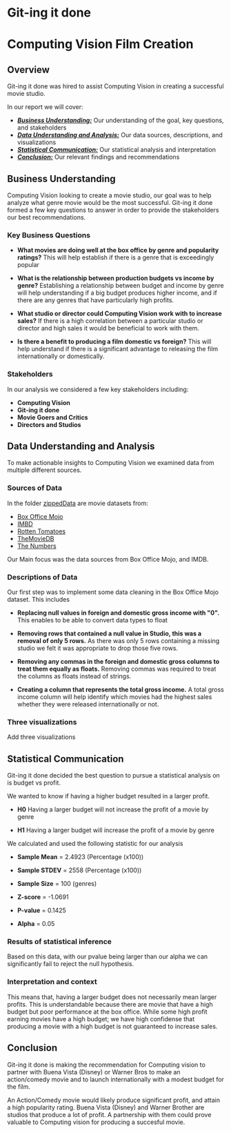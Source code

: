 # Git-ing it done
# Computing Vision Film Creation

## Overview

Git-ing it done was hired to assist Computing Vision in creating a successful movie studio. 

In our report we will cover:

* [***Business Understanding:***](#business-understanding) Our understanding of the goal, key questions, and stakeholders
* [***Data Understanding and Analysis:***](#data-understanding-and-analysis) Our data sources, descriptions, and visualizations
* [***Statistical Communication:***](#statistical-communicaiton) Our statistical analysis and interpretation
* [***Conclusion:***](#Conclusion) Our relevant findings and recommendations

## Business Understanding

Computing Vision looking to create a movie studio, our goal was to help analyze what genre movie would be the most successful.
Git-ing it done formed a few key questions to answer in order to provide the stakeholders our best recommendations. 

### Key Business Questions

* **What movies are doing well at the box office by genre and popularity ratings?** This will help establish if there is a genre that is exceedingly popular

* **What is the relationship between production budgets vs income by genre?** Establishing a relationship between budget and income by genre will help understanding if a big budget produces higher income, and if there are any genres that have particularly high profits.

* **What studio or director could Computing Vision work with to increase sales?** If there is a high correlation between a particular studio or director and high sales it would be beneficial to work with them.

* **Is there a benefit to producing a film domestic vs foreign?** This will help understand if there is a significant advantage to releasing the film internationally or domestically. 

### Stakeholders 

In our analysis we considered a few key stakeholders including:

* **Computing Vision**
* **Git-ing it done**
* **Movie Goers and Critics**
* **Directors and Studios**

## Data Understanding and Analysis

To make actionable insights to Computing Vision we examined data from multiple different sources. 

### Sources of Data

In the folder [zippedData](zippedData) are movie datasets from:

* [Box Office Mojo](https://www.boxofficemojo.com/)
* [IMBD](https://www.imdb.com/)
* [Rotten Tomatoes](https://www.rottentomatoes.com/)
* [TheMovieDB](https://www.themoviedb.com/)
* [The Numbers](https://www.the-numbers.com/)

Our Main focus was the data sources from Box Office Mojo, and IMDB. 

### Descriptions of Data

Our first step was to implement some data cleaning in the Box Office Mojo dataset. This includes

* **Replacing null values in foreign and domestic gross income with "0".** This enables to be able to convert data types to float

* **Removing rows that contained a null value in Studio, this was a removal of only 5 rows.** As there was only 5 rows containing a missing studio we felt it was appropriate to drop those five rows.

* **Removing any commas in the foreign and domestic gross columns to treat them equally as floats.** Removing commas was required to treat the columns as floats instead of strings.

* **Creating a column that represents the total gross income.** A total gross income column will help identify which movies had the highest sales whether they were released internationally or not. 

### Three visualizations

Add three visualizations
    
## Statistical Communication

Git-ing it done decided the best question to pursue a statistical analysis on is budget vs profit.

We wanted to know if having a higher budget resulted in a larger profit.

* **H0** Having a larger budget will not increase the profit of a movie by genre

* **H1** Having a larger budget will increase the profit of a movie by genre

We calculated and used the following statistic for our analysis

* **Sample Mean** = 2.4923 (Percentage (x100))

* **Sample STDEV** = 2558 (Percentage (x100))

* **Sample Size** = 100 (genres)

* **Z-score** = -1.0691

* **P-value** = 0.1425

* **Alpha** = 0.05

### Results of statistical inference

Based on this data, with our pvalue being larger than our alpha we can significantly fail to reject the null hypothesis.

### Interpretation and context

This means that, having a larger budget does not necessarily mean larger profits. This is understandable because there are movie that have a high budget but poor performance at the box office. While some high profit earning movies have a high budget; we have high confidense that producing a movie with a high budget is not guaranteed to increase sales. 

## Conclusion

Git-ing it done is making the recommendation for Computing vision to partner with Buena Vista (Disney) or Warner Bros to make an action/comedy movie and to launch internationally with a modest budget for the film.

An Action/Comedy movie would likely produce significant profit, and attain a high popularity rating. Buena Vista (Disney) and Warner Brother are studios that produce a lot of profit. A partnership with them could prove valuable to Computing vision for producing a succesful movie. 

